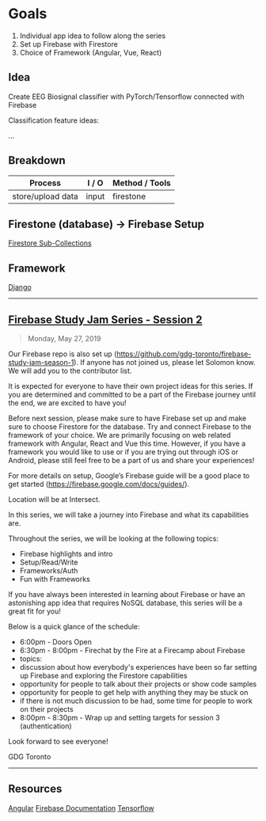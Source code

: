 # Goals

1. Individual app idea to follow along the series
2. Set up Firebase with Firestore
3. Choice of Framework (Angular, Vue, React)


## Idea

Create EEG Biosignal classifier with PyTorch/Tensorflow connected with Firebase

Classification feature ideas:

...

## Breakdown

| Process           | I / O | Method / Tools |
| ----------------- | ----- | -------------- |
| store/upload data | input | firestone      | clean eeg data | input | colab, numpy, pandas | graph, visualize data | output | colab, matplotlib | identify frequency channels | - | - | remove interfernce noise | input | firestone, csv | apply deep learning algorithms (FFT) | input | colab, algebra | display output of either image or wavelengths (tbd) | output | - | identify loss perhaps around less active channels by boosting (reinforce activity with auditory engagement, for example) | - | colab, generalization, loss, monte carlo / bayesian / regression |



## Firestone (database) → Firebase Setup

[Firestore Sub-Collections](https://howtofirebase.com/firestore-sub-collections-2e23c998540d)


## Framework

[Django](https://www.hackanons.com/2018/03/python-django-with-google-firebase.html)




---

## [Firebase Study Jam Series - Session 2](https://www.meetup.com/GDG-Toronto/events/261549807/)

> Monday, May 27, 2019

Our Firebase repo is also set up (https://github.com/gdg-toronto/firebase-study-jam-season-1). If anyone has not joined us, please let Solomon know. We will add you to the contributor list.

It is expected for everyone to have their own project ideas for this series. If you are determined and committed to be a part of the Firebase journey until the end, we are excited to have you!

Before next session, please make sure to have Firebase set up and make sure to choose Firestore for the database. Try and connect Firebase to the framework of your choice. We are primarily focusing on web related framework with Angular, React and Vue this time. However, if you have a framework you would like to use or if you are trying out through iOS or Android, please still feel free to be a part of us and share your experiences!

For more details on setup, Google’s Firebase guide will be a good place to get started (https://firebase.google.com/docs/guides/).

Location will be at Intersect.

In this series, we will take a journey into Firebase and what its capabilities are.

Throughout the series, we will be looking at the following topics:

- Firebase highlights and intro
- Setup/Read/Write
- Frameworks/Auth
- Fun with Frameworks

If you have always been interested in learning about Firebase or have an astonishing app idea that requires NoSQL database, this series will be a great fit for you!

Below is a quick glance of the schedule:

- 6:00pm - Doors Open
- 6:30pm - 8:00pm - Firechat by the Fire at a Firecamp about Firebase
- topics:
- discussion about how everybody's experiences have been so far setting up Firebase and exploring the Firestore capabilities
- opportunity for people to talk about their projects or show code samples
- opportunity for people to get help with anything they may be stuck on
- if there is not much discussion to be had, some time for people to work on their projects
- 8:00pm - 8:30pm - Wrap up and setting targets for session 3 (authentication)

Look forward to see everyone!

GDG Toronto

---

## Resources

[Angular](https://angular.io/)
[Firebase Documentation](https://firebase.google.com/docs/guides/)
[Tensorflow](https://www.tensorflow.org/tutorials/)